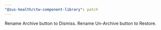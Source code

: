 ```yaml
---
"@zus-health/ctw-component-library": patch
---
```


Rename Archive button to Dismiss. Rename Un-Archive button to Restore.
